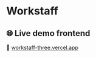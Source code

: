 # Workstaff

## 🌐 Live demo frontend

🔗 [workstaff-three.vercel.app](https://workstaff-three.vercel.app)

